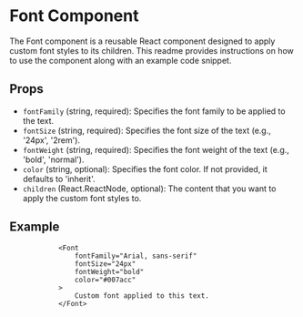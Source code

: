# Font Component

The Font component is a reusable React component designed to apply custom font styles to its children. This readme provides instructions on how to use the component along with an example code snippet.

## Props
- `fontFamily` (string, required): Specifies the font family to be applied to the text.
- `fontSize` (string, required): Specifies the font size of the text (e.g., '24px', '2rem').
- `fontWeight` (string, required): Specifies the font weight of the text (e.g., 'bold', 'normal').
- `color` (string, optional): Specifies the font color. If not provided, it defaults to 'inherit'.
- `children` (React.ReactNode, optional): The content that you want to apply the custom font styles to.

## Example

```
            <Font
                fontFamily="Arial, sans-serif"
                fontSize="24px"
                fontWeight="bold"
                color="#007acc"
            >
                Custom font applied to this text.
            </Font>
```